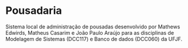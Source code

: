 # Pousadaria
Sistema local de administração de pousadas desenvolvido por Mathews Edwirds, Matheus Casarim e João Paulo Araújo para as disciplinas de Modelagem de Sistemas (DCC117) e Banco de dados (DCC060) da UFJF.
